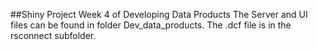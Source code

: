 ##Shiny Project Week 4 of Developing Data Products
The Server and UI files can be found in folder Dev_data_products.
The .dcf file is in the rsconnect subfolder.
